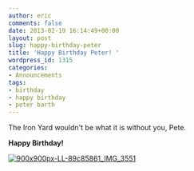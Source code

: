 ```yaml
---
author: eric
comments: false
date: 2013-02-19 16:14:49+00:00
layout: post
slug: happy-birthday-peter
title: 'Happy Birthday Peter! '
wordpress_id: 1315
categories:
- Announcements
tags:
- birthday
- happy birthday
- peter barth
---
```


The Iron Yard wouldn't be what it is without you, Pete. 

**Happy Birthday!**

[![900x900px-LL-89c85861_IMG_3551](http://blog.theironyard.com/wp-content/uploads/2013/02/900x900px-LL-89c85861_IMG_3551.jpeg)](http://blog.theironyard.com/wp-content/uploads/2013/02/900x900px-LL-89c85861_IMG_3551.jpeg)
